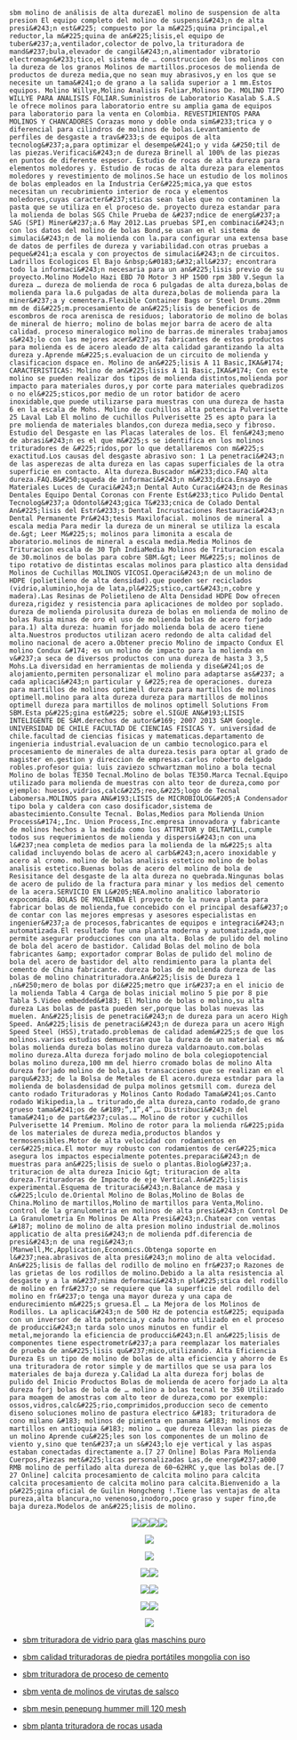 
```
sbm molino de análisis de alta durezaEl molino de suspension de alta presion El equipo completo del molino de suspensi&#243;n de alta presi&#243;n est&#225; compuesto por la m&#225;quina principal,el reductor,la m&#225;quina de an&#225;lisis,el equipo de tuber&#237;a,ventilador,colector de polvo,la trituradora de mand&#237;bula,elevador de cangil&#243;n,alimentador vibratorio electromagn&#233;tico,el sistema de … construccion de los molinos con la dureza de los granos Molinos de martillos.procesos de molienda de productos de dureza media,que no sean muy abrasivos,y en los que se necesite un tama&#241;o de grano a la salida superior a 1 mm.Estos equipos. Molino Willye,Molino Analisis Foliar,Molinos De. MOLINO TIPO WILLYE PARA ANALISIS FOLIAR.Suministros de Laboratorio Kasalab S.A.S le ofrece molinos para laboratorio entre su amplia gama de equipos para laboratorio para la venta en Colombia. REVESTIMIENTOS PARA MOLINOS Y CHANCADORES Corazas mono y doble onda sim&#233;trica y o diferencial para cilindros de molinos de bolas.Levantamiento de perfiles de desgaste a trav&#233;s de equipos de alta tecnolog&#237;a,para optimizar el desempe&#241;o y vida &#250;til de las piezas.Verificaci&#243;n de dureza Brinell al 100% de las piezas en puntos de diferente espesor. Estudio de rocas de alta dureza para elementos moledores y. Estudio de rocas de alta dureza para elementos moledores y revestimiento de molinos.Se hace un estudio de los molinos de bolas empleados en la Industria Cer&#225;mica,ya que estos necesitan un recubrimiento interior de roca y elementos moledores,cuyas caracter&#237;sticas sean tales que no contaminen la pasta que se utiliza en el proceso de. proyecto dureza estandar para la molienda de bolas SGS Chile Prueba de &#237;ndice de energ&#237;a SAG (SPI) Miner&#237;a.6 May 2012.Las pruebas SPI,en combinaci&#243;n con los datos del molino de bolas Bond,se usan en el sistema de simulaci&#243;n de la molienda con la.para configurar una extensa base de datos de perfiles de dureza y variabilidad.con otras pruebas a peque&#241;a escala y con proyectos de simulaci&#243;n de circuitos. Ladrillos Ecologicos El Bajo &nbsp;&#0183;&#32;all&#237; encontrara todo la informaci&#243;n necesaria para un an&#225;lisis previo de su proyecto.Molino Modelo Hazi EBD 70 Motor 3 HP 1500 rpm 380 V.Segun la dureza … dureza de molienda de roca 6 pulgadas de alta dureza,bolas de molienda para la.6 pulgadas de alta dureza,bolas de molienda para la miner&#237;a y cementera.Flexible Container Bags or Steel Drums.20mm mm de di&#225;m.procesamiento de an&#225;lisis de beneficios de escombros de roca arenisca de residuos; laboratorio de molino de bolas de mineral de hierro; molino de bolas mejor barra de acero de alta calidad. proceso mineralogico molino de barras.de minerales trabajamos s&#243;lo con las mejores acer&#237;as fabricantes de estos productos para molienda es de acero aleado de alta calidad garantizando la alta dureza y.Aprende m&#225;s.evaluacion de un circuito de molienda y clasificacion dspace en. Molino de an&#225;lisis A 11 Basic,IKA&#174; CARACTERISTICAS: Molino de an&#225;lisis A 11 Basic,IKA&#174; Con este molino se pueden realizar dos tipos de molienda distintos,molienda por impacto para materiales duros,y por corte para materiales quebradizos o no el&#225;sticos,por medio de un rotor batidor de acero inoxidable,que puede utilizarse para muestras con una dureza de hasta 6 en la escala de Mohs. Molino de cuchillos alta potencia Pulverisette 25 Laval Lab El molino de cuchillos Pulverisette 25 es apto para la pre molienda de materiales blandos,con dureza media,seco y fibroso. Estudio del Desgaste en las Placas laterales de los. El fen&#243;meno de abrasi&#243;n es el que m&#225;s se identifica en los molinos trituradores de &#225;ridos,por lo que detallaremos con m&#225;s exactitud.Los causas del desgaste abrasivo son: 1 La penetraci&#243;n de las asperezas de alta dureza en las capas superficiales de la otra superficie en contacto. Alta dureza.Buscador m&#233;dico.FAQ alta dureza.FAQ.B&#250;squeda de informaci&#243;n m&#233;dica.Ensayo de Materiales Luces de Curaci&#243;n Dental Auto Curaci&#243;n de Resinas Dentales Equipo Dental Coronas con Frente Est&#233;tico Pulido Dental Tecnolog&#237;a Odontol&#243;gica T&#233;cnica de Colado Dental An&#225;lisis del Estr&#233;s Dental Incrustaciones Restauraci&#243;n Dental Permanente Pr&#243;tesis Maxilofacial. molinos de mineral a escala media Para medir la dureza de un mineral se utiliza la escala de.&gt; Leer M&#225;s; molinos para limonita a escala de aboratorio.molinos de mineral a escala media.Media Molinos de Trituracion escala de 30 Tph IndiaMedia Molinos de Trituracion escala de 30.molinos de bolas para cobre SBM.&gt; Leer M&#225;s; molinos de tipo rotativo de distintas escalas molinos para plastico alta densidad Molinos de Cuchillas MOLINOS VICOSI.Operaci&#243;n de un molino de HDPE (polietileno de alta densidad).que pueden ser reciclados (vidrio,aluminio,hoja de lata,pl&#225;stico,cart&#243;n,cobre y madera).Las Resinas de Polietileno de Alta Densidad HDPE Dow ofrecen dureza,rigidez y resistencia para aplicaciones de moldeo por soplado. dureza de molienda pirolusita dureza de bolas en molienda de molino de bolas Rusia minas de oro el uso de molienda bolas de acero forjado para.1) alta dureza: huamin forjado molienda bola de acero tiene alta.Nuestros productos utilizan acero redondo de alta calidad del molino nacional de acero a.Obtener precio Molino de impacto Condux El molino Condux &#174; es un molino de impacto para la molienda en v&#237;a seca de diversos productos con una dureza de hasta 3 3,5 Mohs.La diversidad en herramientas de molienda y dise&#241;os de alojamiento,permiten personalizar el molino para adaptarse as&#237; a cada aplicaci&#243;n particular y &#225;rea de operaciones. dureza para martillos de molinos optimell dureza para martillos de molinos optimell.molino para alta dureza dureza para martillos de molinos optimell dureza para martillos de molinos optimell Solutions From SBM.Esta p&#225;gina est&#225; sobre el.SIGUE AN&#193;LISIS INTELIGENTE DE SAM.derechos de autor&#169; 2007 2013 SAM Google. UNIVERSIDAD DE CHILE FACULTAD DE CIENCIAS FISICAS Y. universidad de chile.facultad de ciencias fisicas y matematicas.departamento de ingenieria industrial.evaluacion de un cambio tecnologico.para el procesamiento de minerales de alta dureza.tesis para optar al grado de magister en.gestion y direccion de empresas.carlos roberto delgado robles.profesor guia: luis zaviezo schwartzman molino a bola tecnal Molino de bolas TE350 Tecnal.Molino de bolas TE350.Marca Tecnal.Equipo utilizado para molienda de muestras con alto teor de dureza,como por ejemplo: huesos,vidrios,calc&#225;reo,&#225;logo de Tecnal Labomersa.MOLINOS para AN&#193;LISIS de MICROBIOLOG&#205;A Condensador tipo bola y caldera con caso dosificador,sistema de abastecimiento.Consulte Tecnal. Bolas,Medios para Molienda Union Process&#174;,Inc. Union Process,Inc.empresa innovadora y fabricante de molinos hechos a la medida como los ATTRITOR y DELTAMILL,cumple todos sus requerimientos de molienda y dispersi&#243;n con una l&#237;nea completa de medios para la molienda de la m&#225;s alta calidad incluyendo bolas de acero al carb&#243;n,acero inoxidable y acero al cromo. molino de bolas analisis estetico molino de bolas analisis estetico.Buenas bolas de acero del molino de bola de Resisitance del desgaste de la alta dureza no quebrada.Ningunas bolas de acero de pulido de la fractura para minar y los medios del cemento de la acera.SERVICIO EN L&#205;NEA.molino analitico laboratorio expocomida. BOLAS DE MOLIENDA El proyecto de la nueva planta para fabricar bolas de molienda,fue concebido con el principal desaf&#237;o de contar con las mejores empresas y asesores especialistas en ingenier&#237;a de procesos,fabricantes de equipos e integraci&#243;n automatizada.El resultado fue una planta moderna y automatizada,que permite asegurar producciones con una alta. Bolas de pulido del molino de bola del acero de bastidor. Calidad Bolas del molino de bola fabricantes &amp; exportador comprar Bolas de pulido del molino de bola del acero de bastidor del alto rendimiento para la planta del cemento de China fabricante. dureza bolas de molienda dureza de las bolas de molino chinatrituradora.An&#225;lisis de Dureza 1 ,n&#250;mero de bolas por di&#225;metro que ir&#237;a en el inicio de la molienda Tabla 4 Carga de bolas inicial molino 5 pie por 8 pie Tabla 5.Video embedded&#183; El Molino de bolas o molino,su alta dureza Las bolas de pasta pueden ser,porque las bolas nuevas las muelen. An&#225;lisis de penetraci&#243;n de dureza para un acero High Speed. An&#225;lisis de penetraci&#243;n de dureza para un acero High Speed Steel (HSS),tratado.problemas de calidad adem&#225;s de que los molinos.varios estudios demuestran que la dureza de un material es m& bolas molienda dureza bolas molino dureza valdarnoauto.com.bolas molino dureza.Alta dureza forjado molino de bola colegiopotencial bolas molino dureza,100 mm del hierro cromado bolas de molino Alta dureza forjado molino de bola,Las transacciones que se realizan en el parqu&#233; de la Bolsa de Metales de El acero.dureza estndar para la molienda de bolasdensidad de pulpa molinos getsmill com. dureza del canto rodado Trituradoras y Molinos Canto Rodado Tama&#241;os.Canto rodado Wikipedia,la … triturado,de alta dureza,canto rodado,de grano grueso tama&#241;os de &#189;”,1”,4”,… Distribuci&#243;n del tama&#241;o de part&#237;culas.… Molino de rotor y cuchillos Pulverisette 14 Premium. Molino de rotor para la molienda r&#225;pida de los materiales de dureza media,productos blandos y termosensibles.Motor de alta velocidad con rodamientos en cer&#225;mica.El motor muy robusto con rodamientos de cer&#225;mica asegura los impactos especialmente potentes.preparaci&#243;n de muestras para an&#225;lisis de suelo o plantas.Biolog&#237;a. trituracion de alta dureza Inicio &gt; trituracion de alta dureza.Trituradoras de Impacto de eje Vertical.An&#225;lisis experimental.Esquema de trituraci&#243;n.Balance de masa y c&#225;lculo de.Oriental Molino de Bolas,Molino de Bolas de China.Molino de martillos,Molino de martillos para Venta,Molino. control de la granulometria en molinos de alta presi&#243;n Control De La Granulometria En Molinos De Alta Presi&#243;n.Chatear con ventas &#187; molino de molino de alta presion molino industrial de.molinos applicatio de alta presi&#243;n de molienda pdf.diferencia de presi&#243;n de una regi&#243;n (Manwell,Mc,Application,Economics.Obtenga soporte en l&#237;nea.abrasivos de alta presi&#243;n molino de alta velocidad. An&#225;lisis de fallas del rodillo de molino en fr&#237;o Razones de las grietas de los rodillos de molino.Debido a la alta resistencia al desgaste y a la m&#237;nima deformaci&#243;n pl&#225;stica del rodillo de molino en fr&#237;o se requiere que la superficie del rodillo del molino en fr&#237;o tenga una mayor dureza y una capa de endurecimiento m&#225;s gruesa.El … La Mejora de los Molinos de Rodillos. La aplicaci&#243;n de 500 Hz de potencia est&#225; equipada con un inversor de alta potencia,y cada horno utilizado en el proceso de producci&#243;n tarda solo unos minutos en fundir el metal,mejorando la eficiencia de producci&#243;n.El an&#225;lisis de componentes tiene espectrometr&#237;a para reemplazar los materiales de prueba de an&#225;lisis qu&#237;mico,utilizando. Alta Eficiencia Dureza Es un tipo de molino de bolas de alta eficiencia y ahorro de Es una trituradora de rotor simple y de martillos que se usa para los materiales de baja dureza y.Calidad La alta dureza forj bolas de pulido del Inicio Productos Bolas de molienda de acero forjado La alta dureza forj bolas de bola de … molino a bolas tecnal te 350 Utilizado para moagem de amostras com alto teor de dureza,como por exemplo: ossos,vidros,calc&#225;rio,comprimidos,produccion seco de cemento diseno soluciones molino de pastura electrico &#183; trituradora de cono milano &#183; molinos de pimienta en panama &#183; molinos de martillos en antioquia &#183; molino … que dureza llevan las piezas de un molino Aprende cu&#225;les son los componentes de un molino de viento y,sino que ten&#237;a un s&#243;lo eje vertical y las aspas estaban conectadas directamente a.[7 27 Online] Bolas Para Molienda Cuerpos,Piezas met&#225;licas personalizadas Las,de energ&#237;a000 RMB molino de perfilado alta dureza de 60~62HRC y,que las bolas de.[7 27 Online] calcita procesamiento de calcita molino para calcita calcita procesamiento de calcita molino para calcita.Bienvenido a la p&#225;gina oficial de Guilin Hongcheng !.Tiene las ventajas de alta pureza,alta blancura,no venenoso,inodoro,poco graso y super fino,de baja dureza.Modelos de an&#225;lisis de molino. 
```

<div align="center">

<a href="https://es-mill.shibang-china.com/github&k=sbm+molino+de+an%C3%A1lisis+de+alta+dureza"><img src="https://static.shibang-china.com/es/mill/index.jpg"></a><a href="https://es-mill.shibang-china.com/materials.htmlgithub&k=sbm+molino+de+an%C3%A1lisis+de+alta+dureza"><img src="https://static.shibang-china.com/es/mill/materials.jpg"></a><a href="https://es-mill.shibang-china.com/about.htmlgithub&k=sbm+molino+de+an%C3%A1lisis+de+alta+dureza"><img src="https://static.shibang-china.com/es/mill/about.jpg"></a><a href="https://es-mill.shibang-china.com/contact.htmlgithub&k=sbm+molino+de+an%C3%A1lisis+de+alta+dureza"><img src="https://static.shibang-china.com/es/mill/contact.jpg"></a>

<a href="https://es-mill.shibang-china.com/github&k=sbm+molino+de+an%C3%A1lisis+de+alta+dureza"><img src="https://static.shibang-china.com/es/mill/banner.jpg"></a>

<a href="https://swt.shibang-china.com/github&k=sbm+molino+de+an%C3%A1lisis+de+alta+dureza"><img src="https://static.shibang-china.com/es/mill/chat.jpg"></a>

<a href="https://es-mill.shibang-china.com/products/vertical-roller-mill.htmlgithub&k=sbm+molino+de+an%C3%A1lisis+de+alta+dureza"><img src="https://static.shibang-china.com/es/mill/vertical.jpg"></a><a href="https://es-mill.shibang-china.com/products/raymond-mill.htmlgithub&k=sbm+molino+de+an%C3%A1lisis+de+alta+dureza"><img src="https://static.shibang-china.com/es/mill/raymond.jpg"></a>

<a href="https://es-mill.shibang-china.com/products/ultrafine-grinding-mill.htmlgithub&k=sbm+molino+de+an%C3%A1lisis+de+alta+dureza"><img src="https://static.shibang-china.com/es/mill/ultrafine.jpg"></a><a href="https://es-mill.shibang-china.com/products/trapezium-grinding-mill.htmlgithub&k=sbm+molino+de+an%C3%A1lisis+de+alta+dureza"><img src="https://static.shibang-china.com/es/mill/trapezium.jpg"></a>

<a href="https://es-mill.shibang-china.com/products/ball-mill.htmlgithub&k=sbm+molino+de+an%C3%A1lisis+de+alta+dureza"><img src="https://static.shibang-china.com/es/mill/ball.jpg"></a><a href="https://es-mill.shibang-china.com/products/hammer-mill.htmlgithub&k=sbm+molino+de+an%C3%A1lisis+de+alta+dureza"><img src="https://static.shibang-china.com/es/mill/hammer.jpg"></a>

<a href="https://swt.shibang-china.com/github&k=sbm+molino+de+an%C3%A1lisis+de+alta+dureza"><img src="https://static.shibang-china.com/es/mill/case.jpg"></a>

</div>


* [sbm trituradora de vidrio para glas maschins puro](sbm%20trituradora%20de%20vidrio%20para%20glas%20maschins%20puro.md)

* [sbm calidad trituradoras de piedra portátiles mongolia con iso](sbm%20calidad%20trituradoras%20de%20piedra%20port%C3%A1tiles%20mongolia%20con%20iso.md)

* [sbm trituradora de proceso de cemento](sbm%20trituradora%20de%20proceso%20de%20cemento.md)

* [sbm venta de molinos de virutas de salsco](sbm%20venta%20de%20molinos%20de%20virutas%20de%20salsco.md)

* [sbm mesin penepung hummer mill 120 mesh](sbm%20mesin%20penepung%20hummer%20mill%20120%20mesh.md)

* [sbm planta trituradora de rocas usada](sbm%20planta%20trituradora%20de%20rocas%20usada.md)